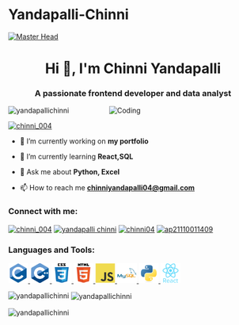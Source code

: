 # Yandapalli-Chinni
[![Master Head](https://as1.ftcdn.net/v2/jpg/01/94/01/00/1000_F_194010093_9tC5JNVsiEOlVDs2F5Y6d0paYrdWTdbT.jpg)](https://yandapallichinni.io)
<h1 align="center">Hi 👋, I'm Chinni Yandapalli</h1>
<h3 align="center">A passionate frontend developer and data analyst</h3>
<image align="right" alt="Coding" width="300" src="https://media.giphy.com/media/2IudUHdI075HL02Pkk/giphy.gif">

<p align="left"> <img src="https://komarev.com/ghpvc/?username=yandapallichinni&label=Profile%20views&color=0e75b6&style=flat" alt="yandapallichinni" /> </p>

<p align="left"> <a href="https://twitter.com/chinni_004" target="blank"><img src="https://img.shields.io/twitter/follow/chinni_004?logo=twitter&style=for-the-badge" alt="chinni_004" /></a> </p>

- 🔭 I’m currently working on **my portfolio**

- 🌱 I’m currently learning **React,SQL**

- 💬 Ask me about **Python, Excel**

- 📫 How to reach me **chinniyandapalli04@gmail.com**

<h3 align="left">Connect with me:</h3>
<p align="left">
<a href="https://twitter.com/chinni_004" target="blank"><img align="center" src="https://raw.githubusercontent.com/rahuldkjain/github-profile-readme-generator/master/src/images/icons/Social/twitter.svg" alt="chinni_004" height="30" width="40" /></a>
<a href="https://linkedin.com/in/yandapalli chinni" target="blank"><img align="center" src="https://raw.githubusercontent.com/rahuldkjain/github-profile-readme-generator/master/src/images/icons/Social/linked-in-alt.svg" alt="yandapalli chinni" height="30" width="40" /></a>
<a href="https://www.codechef.com/users/chinni04" target="blank"><img align="center" src="https://cdn.jsdelivr.net/npm/simple-icons@3.1.0/icons/codechef.svg" alt="chinni04" height="30" width="40" /></a>
<a href="https://www.hackerrank.com/ap21110011409" target="blank"><img align="center" src="https://raw.githubusercontent.com/rahuldkjain/github-profile-readme-generator/master/src/images/icons/Social/hackerrank.svg" alt="ap21110011409" height="30" width="40" /></a>
</p>

<h3 align="left">Languages and Tools:</h3>
<p align="left"> <a href="https://www.cprogramming.com/" target="_blank" rel="noreferrer"> <img src="https://raw.githubusercontent.com/devicons/devicon/master/icons/c/c-original.svg" alt="c" width="40" height="40"/> </a> <a href="https://www.w3schools.com/cpp/" target="_blank" rel="noreferrer"> <img src="https://raw.githubusercontent.com/devicons/devicon/master/icons/cplusplus/cplusplus-original.svg" alt="cplusplus" width="40" height="40"/> </a> <a href="https://www.w3schools.com/css/" target="_blank" rel="noreferrer"> <img src="https://raw.githubusercontent.com/devicons/devicon/master/icons/css3/css3-original-wordmark.svg" alt="css3" width="40" height="40"/> </a> <a href="https://www.w3.org/html/" target="_blank" rel="noreferrer"> <img src="https://raw.githubusercontent.com/devicons/devicon/master/icons/html5/html5-original-wordmark.svg" alt="html5" width="40" height="40"/> </a> <a href="https://developer.mozilla.org/en-US/docs/Web/JavaScript" target="_blank" rel="noreferrer"> <img src="https://raw.githubusercontent.com/devicons/devicon/master/icons/javascript/javascript-original.svg" alt="javascript" width="40" height="40"/> </a> <a href="https://www.mysql.com/" target="_blank" rel="noreferrer"> <img src="https://raw.githubusercontent.com/devicons/devicon/master/icons/mysql/mysql-original-wordmark.svg" alt="mysql" width="40" height="40"/> </a> <a href="https://www.python.org" target="_blank" rel="noreferrer"> <img src="https://raw.githubusercontent.com/devicons/devicon/master/icons/python/python-original.svg" alt="python" width="40" height="40"/> </a> <a href="https://reactjs.org/" target="_blank" rel="noreferrer"> <img src="https://raw.githubusercontent.com/devicons/devicon/master/icons/react/react-original-wordmark.svg" alt="react" width="40" height="40"/> </a> </p>

<p><img align="left" src="https://github-readme-stats.vercel.app/api/top-langs?username=yandapallichinni&show_icons=true&locale=en&layout=compact" alt="yandapallichinni" /></p>

<p>&nbsp;<img align="center" src="https://github-readme-stats.vercel.app/api?username=yandapallichinni&show_icons=true&locale=en" alt="yandapallichinni" /></p>

<p><img align="center" src="https://github-readme-streak-stats.herokuapp.com/?user=yandapallichinni&" alt="yandapallichinni" /></p>
